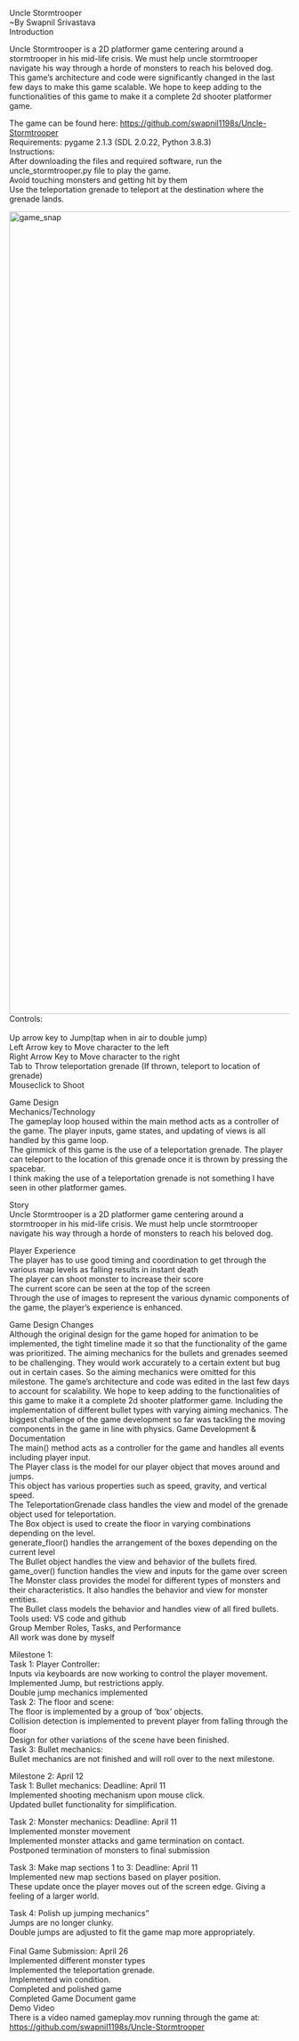 Uncle Stormtrooper<br />
~By Swapnil Srivastava
<br />
Introduction
<br />

Uncle Stormtrooper is a 2D platformer game centering around a stormtrooper in his mid-life crisis. We must help uncle stormtrooper navigate his way through a horde of monsters to reach his beloved dog. This game’s architecture and code were significantly changed in the last few days to make this game scalable. We hope to keep adding to the functionalities of this game to make it a complete 2d shooter platformer game.<br />

The game can be found here: https://github.com/swapnil1198s/Uncle-Stormtrooper
<br />
Requirements: pygame 2.1.3 (SDL 2.0.22, Python 3.8.3)
<br />
Instructions: <br />
After downloading the files and required software, run the uncle_stormtrooper.py file to play the game.<br />
Avoid touching monsters and getting hit by them<br /> 
Use the teleportation grenade to teleport at the destination where the grenade lands.<br />

 <img width="1440" alt="game_snap" src="https://user-images.githubusercontent.com/46658528/236312069-722c9b66-efd4-403b-be0f-7b467b6bc5ae.png">
 <br />
Controls:<br />
<br />
Up arrow key to Jump(tap when in air to double jump)<br />
Left Arrow key to Move character to the left<br />
Right Arrow Key to Move character to the right<br />
Tab to Throw teleportation grenade (If thrown, teleport to location of grenade)<br />
Mouseclick to Shoot<br />

Game Design<br />
Mechanics/Technology<br />
The gameplay loop housed within the main method acts as a controller of the game. The player inputs, game states, and updating of views is all handled by this game loop.<br />
The gimmick of this game is the use of a teleportation grenade. The player can teleport to the location of this grenade once it is thrown by pressing the spacebar.<br />
I think making the use of a teleportation grenade is not something I have seen in other platformer games.<br />


Story<br />
Uncle Stormtrooper is a 2D platformer game centering around a stormtrooper in his mid-life crisis. We must help uncle stormtrooper navigate his way through a horde of monsters to reach his beloved dog.<br />
	
Player Experience<br />
The player has to use good timing and coordination to get through the various map levels as falling results in instant death<br />
The player can shoot monster to increase their score<br />
The current score can be seen at the top of the screen <br />
Through the use of images to represent the various dynamic components of the game, the player’s experience is enhanced.<br />


Game Design Changes<br />
Although the original design for the game hoped for animation to be implemented, the tight timeline made it so that the functionality of the game was prioritized. The aiming mechanics for the bullets and grenades seemed to be challenging. They would work accurately to a certain extent but bug out in certain cases. So the aiming mechanics were omitted for this milestone. The game’s architecture and code was edited in the last few days to account for scalability. We hope to keep adding to the functionalities of this game to make it a complete 2d shooter platformer game. Including the implementation of different bullet types with varying aiming mechanics. The biggest challenge of the game development so far was tackling the moving components in the game in line with physics.
Game Development & Documentation<br />
The main() method acts as a controller for the game and handles all events including player input.<br />
The Player class is the model for our player object that moves around and jumps.<br />
This object has various properties such as speed, gravity, and vertical speed.<br />
The TeleportationGrenade class handles the view and model of the grenade object used for teleportation.<br />
The Box object is used to create the floor in varying combinations depending on the level.<br />
generate_floor() handles the arrangement of the boxes depending on the current level<br />
The Bullet object handles the view and behavior of the bullets fired.<br />
game_over() function handles the view and inputs for the game over screen<br />
The Monster class provides the model for different types of monsters and their characteristics. It also handles the behavior and view for monster entities.<br />
The Bullet class models the behavior and handles view of all fired bullets.<br />
Tools used: VS code and github<br />
Group Member Roles, Tasks, and Performance<br />
All work was done by myself<br />

Milestone 1:<br />
Task 1: Player Controller:<br />
Inputs via keyboards are now working to control the player movement.<br />
Implemented Jump, but restrictions apply.<br />
Double jump mechanics implemented<br />
Task 2: The floor and scene:<br />
The floor is implemented by a group of ‘box’ objects.<br />
Collision detection is implemented to prevent player from falling through the floor<br />
Design for other variations of the scene have been finished.<br />
Task 3: Bullet mechanics:<br />
Bullet mechanics are not finished and will roll over to the next milestone.<br />

Milestone 2: April 12<br />
Task 1: Bullet mechanics: Deadline: April 11<br />
Implemented shooting mechanism upon mouse click.<br />
Updated bullet functionality for simplification.<br />

Task 2: Monster mechanics: Deadline: April 11<br />
Implemented monster movement<br />
Implemented monster attacks and game termination on contact.<br />
Postponed termination of monsters to final submission<br />

Task 3: Make map sections 1 to 3: Deadline: April 11<br />
Implemented new map sections based on player position.<br />
These update once the player moves out of the screen edge. Giving a feeling of a larger world.<br />

Task 4: Polish up jumping mechanics”<br />
Jumps are no longer clunky.<br />
Double jumps are adjusted to fit the game map more appropriately.<br />
<br />
Final Game Submission: April 26<br />
Implemented different monster types<br />
Implemented the teleportation grenade.<br />
Implemented win condition.<br />
Completed and polished game<br />
Completed Game Document game<br />
Demo Video<br />
There is a video named gameplay.mov running through the game at: https://github.com/swapnil1198s/Uncle-Stormtrooper

